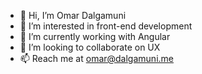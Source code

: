 - 👋 Hi, I’m Omar Dalgamuni
- 👀 I’m interested in front-end development
- 🌱 I’m currently working with Angular
- 💞️ I’m looking to collaborate on UX
- 📫 Reach me at omar@dalgamuni.me

<!---
Woriworiwa/Woriworiwa is a ✨ special ✨ repository because its `README.md` (this file) appears on your GitHub profile.
You can click the Preview link to take a look at your changes.
--->
